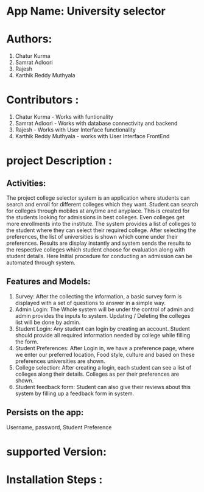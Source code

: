 # App Name: University selector

# Authors:

1) Chatur Kurma
2) Samrat Adloori
3) Rajesh
4) Karthik Reddy Muthyala

# Contributors :

1) Chatur Kurma - Works with funtionality
2) Samrat Adloori - Works with database connectivity and backend 
3) Rajesh - Works with User Interface functionality
4) Karthik Reddy Muthyala - works with User Interface FrontEnd

# project Description :
## Activities:


The project college selector system is an application where students can search and enroll for different colleges which they want. Student can search for colleges through mobiles at anytime and anyplace. This is created for the students looking for admissions in best colleges. Even colleges get more enrollments into the institute. The system provides a list of colleges to the student where they can select their required college. After selecting the preferences, the list of universities is shown which come under their preferences. Results are display instantly and system sends the results to the respective colleges which student choose for evaluation along with student details. Here Initial procedure for conducting an admission can be automated through system.


## Features and Models:

1.	Survey: After the collecting the information, a basic survey form is displayed with a set of questions to answer in a simple way.
1.	Admin Login: The Whole system will be under the control of admin and admin provides the inputs to system. Updating / Deleting the colleges list will be done by admin.
1.	Student Login: Any student can login by creating an account. Student should provide all required information needed by college while filling the form.
1.	Student Preferences: After Login in, we have a preference page, where we enter our preferred location, Food style, culture and based on these preferences universities are shown.
1.	College selection: After creating a login, each student can see a list of colleges along their details. Colleges as per their preferences are shown.
1.	Student feedback form: Student can also give their reviews about this system by filling up a feedback form in system.


## Persists on the app:   
Username, password, Student Preference








# supported Version:


# Installation Steps :


